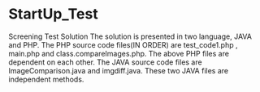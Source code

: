 # StartUp_Test
Screening Test Solution
The solution is presented in two language, JAVA and PHP.
The PHP source code files(IN ORDER) are test_code1.php , main.php and class.compareImages.php.
The above PHP files are dependent on each other.
The JAVA source code files are ImageComparison.java and imgdiff.java. These two JAVA files are independent methods.
